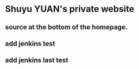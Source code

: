 # Shuyu YUAN's private website 
## source at the bottom of the homepage. 
## add jenkins test
## add jenkins last test
